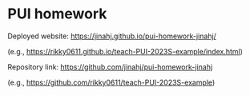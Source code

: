 # PUI homework

Deployed website: https://jinahj.github.io/pui-homework-jinahj/ 

(e.g., https://rikky0611.github.io/teach-PUI-2023S-example/index.html)

Repository link: https://github.com/jinahj/pui-homework-jinahj 

(e.g., https://github.com/rikky0611/teach-PUI-2023S-example)
